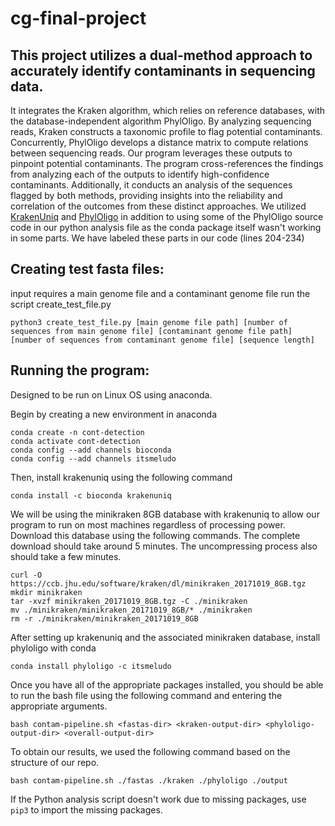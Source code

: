 # cg-final-project

## This project utilizes a dual-method approach to accurately identify contaminants in sequencing data. 

It integrates the Kraken algorithm, which relies on reference databases, with the database-independent algorithm PhylOligo. By analyzing sequencing reads, Kraken constructs a taxonomic profile to flag potential contaminants. Concurrently, PhylOligo develops a distance matrix to compute relations between sequencing reads. Our program leverages these outputs to pinpoint potential contaminants. The program cross-references the findings from analyzing each of the outputs to identify high-confidence contaminants. Additionally, it conducts an analysis of the sequences flagged by both methods, providing insights into the reliability and correlation of the outcomes from these distinct approaches. We utilized [KrakenUniq](https://github.com/fbreitwieser/krakenuniq/tree/master) and [PhylOligo](https://github.com/itsmeludo/PhylOligo) in addition to using some of the PhylOligo source code in our python analysis file as the conda package itself wasn't working in some parts. We have labeled these parts in our code (lines 204-234)

## Creating test fasta files:
input requires a main genome file and a contaminant genome file
run the script create_test_file.py
```
python3 create_test_file.py [main genome file path] [number of sequences from main genome file] [contaminant genome file path] [number of sequences from contaminant genome file] [sequence length]
```

## Running the program:

Designed to be run on Linux OS using anaconda.

Begin by creating a new environment in anaconda 
```
conda create -n cont-detection
conda activate cont-detection
conda config --add channels bioconda
conda config --add channels itsmeludo
```

Then, install krakenuniq using the following command
```
conda install -c bioconda krakenuniq
```
We will be using the minikraken 8GB database with krakenuniq to allow our program to run on most machines regardless of processing power. Download this database using the following commands. The complete download should take around 5 minutes. The uncompressing process also should take a few minutes.

```
curl -O https://ccb.jhu.edu/software/kraken/dl/minikraken_20171019_8GB.tgz
mkdir minikraken
tar -xvzf minikraken_20171019_8GB.tgz -C ./minikraken
mv ./minikraken/minikraken_20171019_8GB/* ./minikraken
rm -r ./minikraken/minikraken_20171019_8GB
```

After setting up krakenuniq and the associated minikraken database, install phyloligo with conda
```
conda install phyloligo -c itsmeludo
```

Once you have all of the appropriate packages installed, you should be able to run the bash file using the following command and entering the appropriate arguments.
```
bash contam-pipeline.sh <fastas-dir> <kraken-output-dir> <phyloligo-output-dir> <overall-output-dir>
```
To obtain our results, we used the following command based on the structure of our repo.
```
bash contam-pipeline.sh ./fastas ./kraken ./phyloligo ./output
```

If the Python analysis script doesn't work due to missing packages, use `pip3` to import the missing packages.